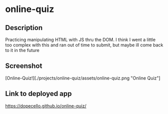 # online-quiz

## Description
Practicing manipulating HTML with JS thru the DOM. I think I went a little too complex with this and ran out of time to submit, but maybe ill come back to it in the future

## Screenshot

[Online-Quiz!][./projects/online-quiz/assets/online-quiz.png "Online Quiz"]

## Link to deployed app

https://dopecello.github.io/online-quiz/
